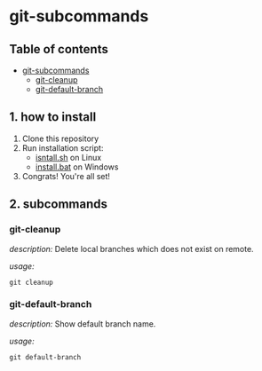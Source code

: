 # git-subcommands

## Table of contents
- [git-subcommands](#git-subcommands)
    - [git-cleanup](#git-cleanup)
    - [git-default-branch](#git-default-branch)
<a name="install"></a>
## **1. how to install**
1. Clone this repository
2. Run installation script:
    - [isntall.sh](./install.sh) on Linux 
    - [install.bat](./install.bat) on Windows
3. Congrats! You're all set!
<a name="subcommands"></a>
## **2. subcommands**
<a name="git-cleanup"></a>
### **git-cleanup**
_description:_ Delete local branches which does not exist on remote.

_usage:_  
```
git cleanup
```

<a name="git-cleanup"></a>
### **git-default-branch**
_description:_ Show default branch name.

_usage:_  
```
git default-branch
```